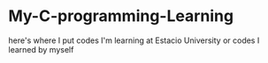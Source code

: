 # My-C-programming-Learning
here's where I put codes I'm learning at Estacio University or codes I learned by myself
